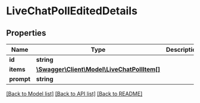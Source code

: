 # LiveChatPollEditedDetails

## Properties
Name | Type | Description | Notes
------------ | ------------- | ------------- | -------------
**id** | **string** |  | [optional] 
**items** | [**\Swagger\Client\Model\LiveChatPollItem[]**](LiveChatPollItem.md) |  | [optional] 
**prompt** | **string** |  | [optional] 

[[Back to Model list]](../README.md#documentation-for-models) [[Back to API list]](../README.md#documentation-for-api-endpoints) [[Back to README]](../README.md)


